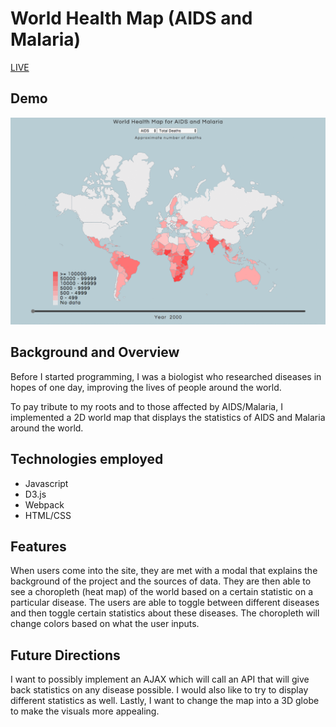 # World Health Map (AIDS and Malaria)

[LIVE](https://ckim2013.github.io/health_map/)

## Demo
![](docs/health_map_demo.gif)

## Background and Overview
Before I started programming, I was a biologist who researched diseases in hopes of one day, improving the lives of people around the world.

To pay tribute to my roots and to those affected by AIDS/Malaria, I implemented a 2D world map that displays the statistics of AIDS and Malaria around the world.

## Technologies employed
- Javascript
- D3.js
- Webpack
- HTML/CSS

## Features
When users come into the site, they are met with a modal that explains the background of the project and the sources of data. They are then able to see a choropleth (heat map) of the world based on a certain statistic on a particular disease. The users are able to toggle between different diseases and then toggle certain statistics about these diseases. The choropleth will change colors based on what the user inputs.

## Future Directions
I want to possibly implement an AJAX which will call an API that will give back statistics on any disease possible. I would also like to try to display different statistics as well. Lastly, I want to change the map into a 3D globe to make the visuals more appealing.
